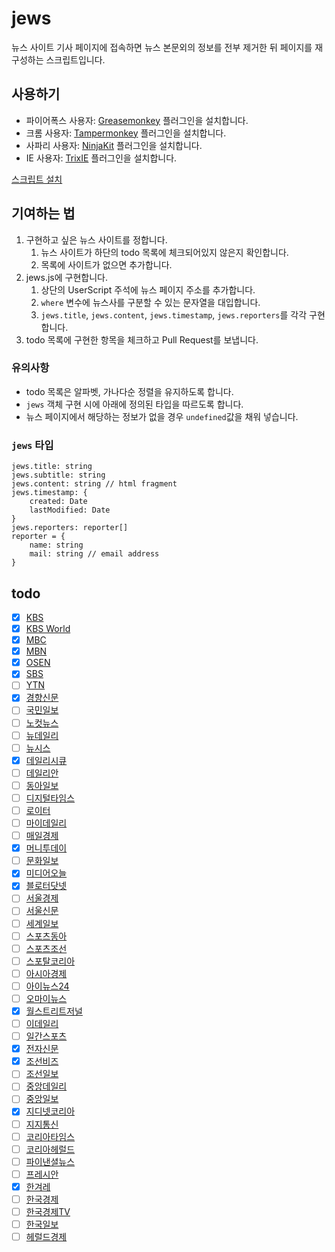 # jews

뉴스 사이트 기사 페이지에 접속하면 뉴스 본문외의 정보를 전부 제거한 뒤 페이지를 재구성하는 스크립트입니다.


## 사용하기

* 파이어폭스 사용자: [Greasemonkey](https://addons.mozilla.org/ko/firefox/addon/greasemonkey/) 플러그인을 설치합니다.
* 크롬 사용자: [Tampermonkey](https://chrome.google.com/webstore/detail/tampermonkey/dhdgffkkebhmkfjojejmpbldmpobfkfo) 플러그인을 설치합니다.
* 사파리 사용자: [NinjaKit](https://github.com/os0x/NinjaKit) 플러그인을 설치합니다.
* IE 사용자: [TrixIE](http://sourceforge.net/projects/trixiewpf45/) 플러그인을 설치합니다.

[스크립트 설치](https://github.com/disjukr/jews/raw/release/jews.user.js)


## 기여하는 법

1. 구현하고 싶은 뉴스 사이트를 정합니다.
    1. 뉴스 사이트가 하단의 todo 목록에 체크되어있지 않은지 확인합니다.
    2. 목록에 사이트가 없으면 추가합니다.
2. jews.js에 구현합니다.
    1. 상단의 UserScript 주석에 뉴스 페이지 주소를 추가합니다.
    2. `where` 변수에 뉴스사를 구분할 수 있는 문자열을 대입합니다.
    3. `jews.title`, `jews.content`, `jews.timestamp`, `jews.reporters`를 각각 구현합니다.
3. todo 목록에 구현한 항목을 체크하고 Pull Request를 보냅니다.

### 유의사항

* todo 목록은 알파벳, 가나다순 정렬을 유지하도록 합니다.
* `jews` 객체 구현 시에 아래에 정의된 타입을 따르도록 합니다.
* 뉴스 페이지에서 해당하는 정보가 없을 경우 `undefined`값을 채워 넣습니다.

### `jews` 타입

```
jews.title: string
jews.subtitle: string
jews.content: string // html fragment
jews.timestamp: {
    created: Date
    lastModified: Date
}
jews.reporters: reporter[]
reporter = {
    name: string
    mail: string // email address
}
```


## todo

* [x] [KBS](http://news.kbs.co.kr)
* [x] [KBS World](http://world.kbs.co.kr)
* [x] [MBC](http://imnews.imbc.com)
* [x] [MBN](http://mbn.mk.co.kr)
* [x] [OSEN](http://osen.mt.co.kr)
* [x] [SBS](http://news.sbs.co.kr)
* [ ] [YTN](http://www.ytn.co.kr)
* [x] [경향신문](http://www.khan.co.kr)
* [ ] [국민일보](http://www.kmib.co.kr)
* [ ] [노컷뉴스](http://www.nocutnews.co.kr)
* [ ] [뉴데일리](http://www.newdaily.co.kr)
* [ ] [뉴시스](http://www.newsis.com)
* [x] [데일리시큐](http://dailysecu.com)
* [ ] [데일리안](http://www.dailian.co.kr)
* [ ] [동아일보](http://www.donga.com)
* [ ] [디지털타임스](http://www.dt.co.kr)
* [ ] [로이터](http://www.reuters.com)
* [ ] [마이데일리](http://www.mydaily.co.kr)
* [ ] [매일경제](http://www.mk.co.kr)
* [x] [머니투데이](http://www.mt.co.kr)
* [ ] [문화일보](http://www.munhwa.com)
* [x] [미디어오늘](http://www.mediatoday.co.kr)
* [x] [블로터닷넷](http://www.bloter.net)
* [ ] [서울경제](http://economy.hankooki.com)
* [ ] [서울신문](http://www.seoul.co.kr)
* [ ] [세계일보](http://www.segye.com)
* [ ] [스포츠동아](http://sports.donga.com)
* [ ] [스포츠조선](http://sports.chosun.com)
* [ ] [스포탈코리아](http://www.sportalkorea.com)
* [ ] [아시아경제](http://www.asiae.co.kr)
* [ ] [아이뉴스24](http://www.inews24.com)
* [ ] [오마이뉴스](http://www.ohmynews.com)
* [x] [월스트리트저널](http://kr.wsj.com)
* [ ] [이데일리](http://www.edaily.co.kr)
* [ ] [일간스포츠](http://isplus.joins.com)
* [x] [전자신문](http://www.etnews.com)
* [x] [조선비즈](http://biz.chosun.com)
* [ ] [조선일보](http://www.chosun.com)
* [ ] [중앙데일리](http://koreajoongangdaily.joins.com)
* [ ] [중앙일보](http://joongang.joins.com)
* [x] [지디넷코리아](http://www.zdnet.co.kr)
* [ ] [지지통신](http://www.jiji.com)
* [ ] [코리아타임스](http://www.koreatimes.co.kr)
* [ ] [코리아헤럴드](http://www.koreaherald.com)
* [ ] [파이낸셜뉴스](http://www.fnnews.com)
* [ ] [프레시안](http://www.pressian.com)
* [x] [한겨레](http://www.hani.co.kr)
* [ ] [한국경제](http://www.hankyung.com)
* [ ] [한국경제TV](http://www.wownet.co.kr)
* [ ] [한국일보](http://www.hankookilbo.com)
* [ ] [헤럴드경제](http://biz.heraldcorp.com)
